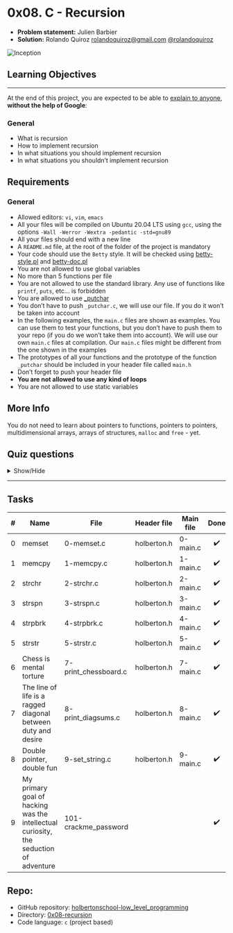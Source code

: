 # 0x08. C - Recursion

- **Problem statement:** Julien Barbier
- **Solution:** Rolando Quiroz [rolandoquiroz@gmail.com](rolandoquiroz@gmail.com) [@rolandoquiroz](https://github.com/rolandoquiroz)

![Inception](https://s3.amazonaws.com/intranet-projects-files/holbertonschool-low_level_programming/219/a88.jpg "Inception")


## Learning Objectives
----------------------

At the end of this project, you are expected to be able to [explain to anyone](https://fs.blog/2021/02/feynman-learning-technique/ "explain to anyone"), **without the help of Google**:

### General


*   What is recursion
*   How to implement recursion
*   In what situations you should implement recursion
*   In what situations you shouldn’t implement recursion


Requirements
------------

### General

*   Allowed editors: `vi`, `vim`, `emacs`
*   All your files will be compiled on Ubuntu 20.04 LTS using `gcc`, using the options `-Wall -Werror -Wextra -pedantic -std=gnu89`
*   All your files should end with a new line
*   A `README.md` file, at the root of the folder of the project is mandatory
*   Your code should use the `Betty` style. It will be checked using [betty-style.pl](https://github.com/holbertonschool/Betty/blob/master/betty-style.pl "betty-style.pl") and [betty-doc.pl](https://github.com/holbertonschool/Betty/blob/master/betty-doc.pl "betty-doc.pl")
*   You are not allowed to use global variables
*   No more than 5 functions per file
*   You are not allowed to use the standard library. Any use of functions like `printf`, `puts`, etc… is forbidden
*   You are allowed to use [_putchar](https://github.com/holbertonschool/_putchar.c/blob/master/_putchar.c "_putchar")
*   You don’t have to push `_putchar.c`, we will use our file. If you do it won’t be taken into account
*   In the following examples, the `main.c` files are shown as examples. You can use them to test your functions, but you don’t have to push them to your repo (if you do we won’t take them into account). We will use our own `main.c` files at compilation. Our `main.c` files might be different from the one shown in the examples
*   The prototypes of all your functions and the prototype of the function `_putchar` should be included in your header file called `main.h`
*   Don’t forget to push your header file
*   **You are not allowed to use any kind of loops**
*   You are not allowed to use static variables

More Info
------------

You do not need to learn about pointers to functions, pointers to pointers, multidimensional arrays, arrays of structures, `malloc` and `free` - yet.

## Quiz questions

<details>
    <summary>Show/Hide</summary>

### Question #0

What does this code print?

```C
void print(int nb)
{
    printf("%d", nb);
    nb --;
    if (nb > 0) 
    {
        print(nb);
    }
}

int main(void)
{
    print(2);
    return (0);
}
```

- [ ] 012
- [ ] 12
- [x] 21
- [ ] 210


### Question #1

What does this code print?

```C
void print(int nb)
{
    printf("%d", nb);
    -- nb;
    if (nb > 0) 
    {
        print(nb);
    }
}

int main(void)
{
    print(4);
    return (0);
}
```

- [x] 4321
- [ ] 43210
- [ ] 321
- [ ] 3210

### Question #2

What does this code print?

```C
void print(int nb)
{
    printf("%d", nb);
    nb ++;
    if (nb < 10) 
    {
        print(nb);
    }
}

int main(void)
{
    print(4);
    return (0);
}
```

- [ ] 987654
- [ ] 109876543
- [ ] 345678910
- [x] 456789

### Question #3

What does this code print?

```C
void print(int nb)
{
    if (nb < 0) 
    {
        return;
    }
    printf("%d", nb);
    nb --;
    print(nb);
}

int main(void)
{
    print(4);
    return (0);
}
```

- [ ] 01234
- [x] 43210
- [ ] 1234
- [ ] 4321

### Question #4

What does this code print?

```C
int print(int nb)
{
    if (nb < 0) 
    {
        return (0);
    }
    printf("%d", nb + print(nb - 1));
    nb --;
    return (nb);
}

int main(void)
{
    print(4);
    return (0);
}
```

- [ ] 64200
- [x] 00246
- [ ] 01234568

</details>

* * *

Tasks
-----

|  #  | Name | File | Header file | Main file| Done |
|:---:|------|------|-------------|----------|:------:|
| 0 |  memset  |  0-memset.c | holberton.h | 0-main.c | :heavy_check_mark:  |
| 1 |  memcpy  |  1-memcpy.c | holberton.h | 1-main.c | :heavy_check_mark:   |
| 2 |  strchr  |  2-strchr.c | holberton.h | 2-main.c | :heavy_check_mark:   |
| 3 |  strspn  |  3-strspn.c | holberton.h | 3-main.c | :heavy_check_mark:   |
| 4 |  strpbrk  |  4-strpbrk.c  | holberton.h | 4-main.c | :heavy_check_mark:    |
| 5 |  strstr  |  5-strstr.c  | holberton.h | 5-main.c | :heavy_check_mark:   |
| 6 |  Chess is mental torture  |  7-print_chessboard.c   |  holberton.h  | 7-main.c | :heavy_check_mark:   |
| 7 |  The line of life is a ragged diagonal between duty and desire  |  8-print_diagsums.c  |  holberton.h |  8-main.c  | :heavy_check_mark:    |
| 8 |  Double pointer, double fun  |  9-set_string.c  |  holberton.h |  9-main.c | :heavy_check_mark:    |
| 9 | My primary goal of hacking was the intellectual curiosity, the seduction of adventure  |  101-crackme_password  |  |  |:heavy_check_mark:    |

Repo:
-----------
- GitHub repository: [holbertonschool-low_level_programming](https://github.com/rolandoquiroz/holbertonschool-low_level_programming)
- Directory: [0x08-recursion](https://github.com/rolandoquiroz/holbertonschool-low_level_programming/tree/master/0x08-recursion)
- Code language: `c` (project based) 